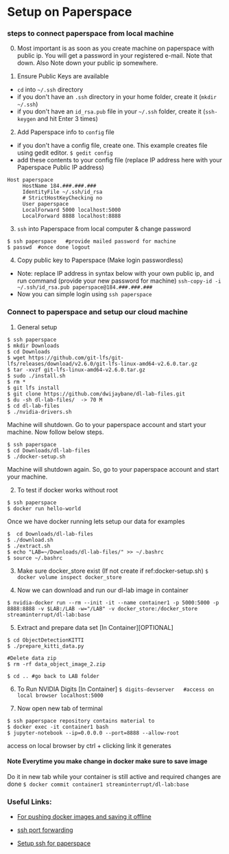 # Setup on Paperspace

### steps to connect paperspace from local machine

0. Most important is as soon as you create machine on paperspace with public ip. You will get a password in your registered e-mail. Note that down. Also Note down your public ip somewhere.

1. Ensure Public Keys are available

- `cd` into `~/.ssh` directory
- if you don't have an `.ssh` directory in your home folder, create it (`mkdir ~/.ssh`)
- if you don't have an `id_rsa.pub` file in your `~/.ssh` folder, create it (`ssh-keygen` and hit Enter 3 times)

2. Add Paperspace info to `config` file
- if you don't have a config file, create one. This example creates file using gedit editor.
`$ gedit config`
- add these contents to your config file (replace IP address here with your Paperspace Public IP address)
```
Host paperspace
     HostName 184.###.###.###
     IdentityFile ~/.ssh/id_rsa
     # StrictHostKeyChecking no  
     User paperspace
     LocalForward 5000 localhost:5000
     LocalForward 8888 localhost:8888
```

3. `ssh` into Paperspace from local computer & change password
```
$ ssh paperspace   #provide mailed password for machine
$ passwd  #once done logout
```

4. Copy public key to Paperspace (Make login passwordless)

- Note: replace IP address in syntax below with your own public ip, and run command (provide your new password for machine)
`ssh-copy-id -i ~/.ssh/id_rsa.pub paperspace@184.###.###.###`
- Now you can simple login using `ssh paperspace`


### Connect to paperspace and setup our cloud machine
1. General setup
```
$ ssh paperspace
$ mkdir Downloads
$ cd Downloads
$ wget https://github.com/git-lfs/git-lfs/releases/download/v2.6.0/git-lfs-linux-amd64-v2.6.0.tar.gz
$ tar -xvzf git-lfs-linux-amd64-v2.6.0.tar.gz
$ sudo ./install.sh
$ rm *
$ git lfs install
$ git clone https://github.com/dwijaybane/dl-lab-files.git
$ du -sh dl-lab-files/  -> 70 M
$ cd dl-lab-files
$ ./nvidia-drivers.sh
```

Machine will shutdown. Go to your paperspace account and start your machine.
Now follow below steps.
```
$ ssh paperspace
$ cd Downloads/dl-lab-files
$ ./docker-setup.sh
```
Machine will shutdown again. So, go to your paperspace account and start your machine.

2. To test if docker works without root
```
$ ssh paperspace
$ docker run hello-world
```

Once we have docker running lets setup our data for examples
```
$  cd Downloads/dl-lab-files
$ ./download.sh
$ ./extract.sh
$ echo "LAB=~/Downloads/dl-lab-files/" >> ~/.bashrc
$ source ~/.bashrc 
```

3. Make sure docker_store exist (If not create if ref:docker-setup.sh)
`$ docker volume inspect docker_store`

4. Now we can download and run our dl-lab image in container
```
$ nvidia-docker run --rm --init -it --name container1 -p 5000:5000 -p 8888:8888 -v $LAB:/LAB -w="/LAB" -v docker_store:/docker_store streaminterrupt/dl-lab:base
```

5. Extract and prepare data set [In Container][OPTIONAL]
```
$ cd ObjectDetectionKITTI
$ ./prepare_kitti_data.py

#Delete data zip
$ rm -rf data_object_image_2.zip

$ cd .. #go back to LAB folder
```

6. To Run NVIDIA Digits [In Container]
`$ digits-devserver   #access on local browser localhost:5000`

7. Now open new tab of terminal
```
$ ssh paperspace repository contains material to 
$ docker exec -it container1 bash
$ jupyter-notebook --ip=0.0.0.0 --port=8888 --allow-root  
```
access on local browser by ctrl + clicking link it generates

#### Note Everytime you make change in docker make sure to save image
Do it in new tab while your container is still active and required changes are done
`$ docker commit container1 streaminterrupt/dl-lab:base` 

### Useful Links:
- [For pushing docker images and saving it offline](https://ropenscilabs.github.io/r-docker-tutorial/04-Dockerhub.html)

- [ssh port forwarding](https://stackoverflow.com/questions/37987839/how-can-i-run-tensorboard-on-a-remote-server)

- [Setup ssh for paperspace](https://github.com/reshamas/fastai_deeplearn_part1/blob/master/tools/paperspace.md)
